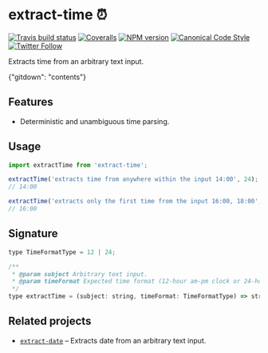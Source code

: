 # extract-time ⏰

[![Travis build status](http://img.shields.io/travis/gajus/extract-time/master.svg?style=flat-square)](https://travis-ci.org/gajus/extract-time)
[![Coveralls](https://img.shields.io/coveralls/gajus/extract-time.svg?style=flat-square)](https://coveralls.io/github/gajus/extract-time)
[![NPM version](http://img.shields.io/npm/v/extract-time.svg?style=flat-square)](https://www.npmjs.org/package/extract-time)
[![Canonical Code Style](https://img.shields.io/badge/code%20style-canonical-blue.svg?style=flat-square)](https://github.com/gajus/canonical)
[![Twitter Follow](https://img.shields.io/twitter/follow/kuizinas.svg?style=social&label=Follow)](https://twitter.com/kuizinas)

Extracts time from an arbitrary text input.

{"gitdown": "contents"}

## Features

* Deterministic and unambiguous time parsing.

## Usage

```js
import extractTime from 'extract-time';

extractTime('extracts time from anywhere within the input 14:00', 24);
// 14:00

extractTime('extracts only the first time from the input 16:00, 18:00', 24);
// 16:00

```

## Signature

```js
type TimeFormatType = 12 | 24;

/**
 * @param subject Arbitrary text input.
 * @param timeFormat Expected time format (12-hour am-pm clock or 24-hour military time).
 */
type extractTime = (subject: string, timeFormat: TimeFormatType) => string | null;

```

## Related projects

* [`extract-date`](https://github.com/gajus/extract-date) – Extracts date from an arbitrary text input.
